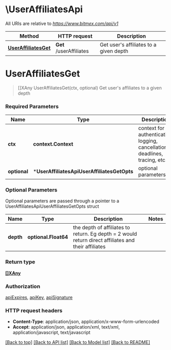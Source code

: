 # \UserAffiliatesApi

All URIs are relative to *https://www.bitmex.com/api/v1*

Method | HTTP request | Description
------------- | ------------- | -------------
[**UserAffiliatesGet**](UserAffiliatesApi.md#UserAffiliatesGet) | **Get** /userAffiliates | Get user&#39;s affiliates to a given depth


# **UserAffiliatesGet**
> []XAny UserAffiliatesGet(ctx, optional)
Get user's affiliates to a given depth

### Required Parameters

Name | Type | Description  | Notes
------------- | ------------- | ------------- | -------------
 **ctx** | **context.Context** | context for authentication, logging, cancellation, deadlines, tracing, etc.
 **optional** | ***UserAffiliatesApiUserAffiliatesGetOpts** | optional parameters | nil if no parameters

### Optional Parameters
Optional parameters are passed through a pointer to a UserAffiliatesApiUserAffiliatesGetOpts struct

Name | Type | Description  | Notes
------------- | ------------- | ------------- | -------------
 **depth** | **optional.Float64**| the depth of affiliates to return. Eg depth &#x3D; 2 would return direct affiliates and their affiliates | 

### Return type

[**[]XAny**](x-any.md)

### Authorization

[apiExpires](../README.md#apiExpires), [apiKey](../README.md#apiKey), [apiSignature](../README.md#apiSignature)

### HTTP request headers

 - **Content-Type**: application/json, application/x-www-form-urlencoded
 - **Accept**: application/json, application/xml, text/xml, application/javascript, text/javascript

[[Back to top]](#) [[Back to API list]](../README.md#documentation-for-api-endpoints) [[Back to Model list]](../README.md#documentation-for-models) [[Back to README]](../README.md)

